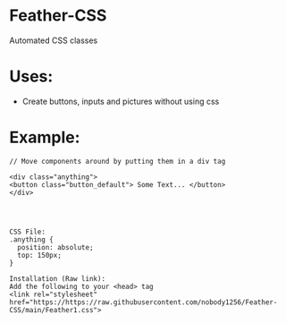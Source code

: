 # Feather-CSS
Automated CSS classes

# Uses:
+ Create buttons, inputs and pictures without using css

# Example:

```
// Move components around by putting them in a div tag

<div class="anything">
<button class="button_default"> Some Text... </button>
</div>




CSS File:
.anything {
  position: absolute;
  top: 150px;
}

Installation (Raw link):
Add the following to your <head> tag
<link rel="stylesheet" href="https://https://raw.githubusercontent.com/nobody1256/Feather-CSS/main/Feather1.css">
